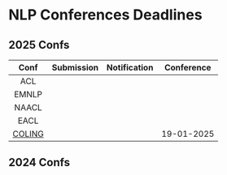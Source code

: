 # NLP Conferences Deadlines

## 2025 Confs

|  Conf  | Submission    |   Notification  |   Conference  |
| :---:  |    :----:        |        :---:         |        :---:         |
|  ACL   |               |                 |               |
|  EMNLP |               |                  |                      |
|  NAACL |               |                   |                 |
|  EACL  |               |                 |                 |
| [COLING](https://coling2025.org/) ||  | 19-01-2025 |

## 2024 Confs


<!--stackedit_data:
eyJoaXN0b3J5IjpbMTgzNDUwNTUzOCwtMTg1ODE3OTk5MiwyMD
c4NzY4ODE0LC03MTU2NzI4NTIsMTA4OTQ0OTQyMl19
-->